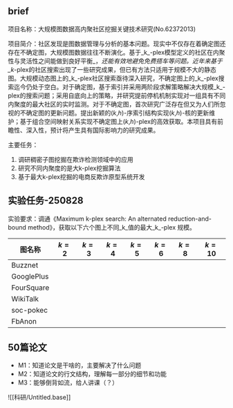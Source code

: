 
## brief

项目名称：大规模图数据高内聚社区挖掘关键技术研究(No.62372013)

项目简介：社区发现是图数据管理与分析的基本问题。现实中不仅存在着确定图还存在不确定图，大规模图数据往往不断演化。基于_k_-plex模型定义的社区在内聚性与灵活性之间能做到良好平衡_，_还能有效地避免免费搭车等问题。近年来基于_k_-plex的社区搜索出现了一些研究成果，但已有方法只适用于规模不大的静态图。大规模动态图上的_k_-plex社区搜索亟待深入研究，不确定图上的_k_-plex搜索迄今仍处于空白。对于确定图，基于索引并采用两阶段求解策略解决大规模_k_-plex的搜索问题；采用自底向上的策略，并研究提前停机机制实现对一组具有不同内聚度的最大社区的实时监测。对于不确定图，首次研究广泛存在但又为人们所忽视的不确定图的更新问题。提出新颖的(_k_,_h_)-序索引结构实现(_k_,_h_)-核的更新维护；基于组合空间映射关系实现不确定图上(_k_,_h_)-plex的高效获取。本项目具有前瞻性、深入性，预计将产生具有国际影响力的研究成果。

主要任务：
1. 调研稠密子图挖掘在欺诈检测领域中的应用
2. 研究不同内聚度的是大k-plex挖掘算法
3. 基于最大k-plex挖掘的电商反欺诈原型系统开发

## 实验任务-250828

实验要求：调通《Maximum k-plex search: An alternated reduction-and-bound method》，获取以下六个图上不同_k_值的最大_k_-plex 规模。

| 图名称        | $k=2$ | $k=3$ | $k=4$ | $k=5$ | $k=6$ | $k=8$ | $k=10$ |
| ---------- | ----- | ----- | ----- | ----- | ----- | ----- | ------ |
| Buzznet    |       |       |       |       |       |       |        |
| GooglePlus |       |       |       |       |       |       |        |
| FourSquare |       |       |       |       |       |       |        |
| WikiTalk   |       |       |       |       |       |       |        |
| soc-pokec  |       |       |       |       |       |       |        |
| FbAnon     |       |       |       |       |       |       |        |

## 50篇论文

- M1：知道论文是干啥的，主要解决了什么问题
- M2：知道论文的行文结构，理解每一部分的细节和功能
- M3：能够倒背如流，给人讲课（？）

![[科研/Untitled.base]]

